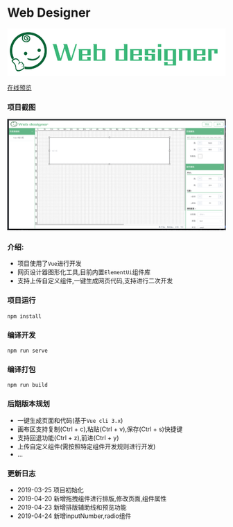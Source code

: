 # Web Designer
![](src/assets/logo1.png)

[在线预览](https://xiaoai7904.github.io/web_designer)

### 项目截图
![](src/assets/1.png)
### 介绍: 
* 项目使用了`Vue`进行开发
* 网页设计器图形化工具,目前内置`ElementUi`组件库
* 支持上传自定义组件,一键生成网页代码,支持进行二次开发

### 项目运行
```
npm install
```

### 编译开发
```
npm run serve
```

### 编译打包
```
npm run build
```
### 后期版本规划
* 一键生成页面和代码(基于`Vue cli 3.x`)
* 画布区支持复制(Ctrl + c),粘贴(Ctrl + v),保存(Ctrl + s)快捷键
* 支持回退功能(Ctrl + z),前进(Ctrl + y)
* 上传自定义组件(需按照特定组件开发规则进行开发)
* ...

### 更新日志
* 2019-03-25 项目初始化
* 2019-04-20 新增拖拽组件进行排版,修改页面,组件属性
* 2019-04-23 新增排版辅助线和预览功能
* 2019-04-24 新增inputNumber,radio组件